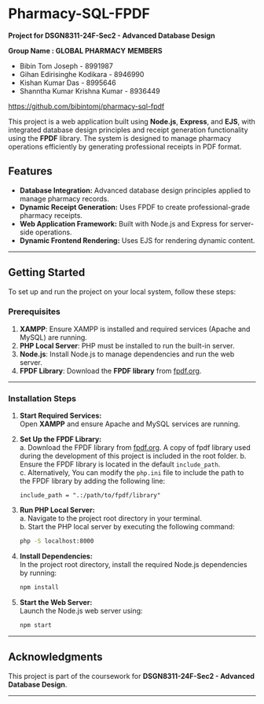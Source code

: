 
# Pharmacy-SQL-FPDF  

**Project for DSGN8311-24F-Sec2 - Advanced Database Design**  

**Group Name : GLOBAL PHARMACY**
**MEMBERS** 
- Bibin Tom Joseph  -  8991987
- Gihan Edirisinghe Kodikara  -  8946990
- Kishan Kumar Das  -  8995646
- Shanntha Kumar Krishna Kumar  -  8936449

https://github.com/bibintomj/pharmacy-sql-fpdf

This project is a web application built using **Node.js**, **Express**, and **EJS**, with integrated database design principles and receipt generation functionality using the **FPDF** library. The system is designed to manage pharmacy operations efficiently by generating professional receipts in PDF format.

## Features  
- **Database Integration:** Advanced database design principles applied to manage pharmacy records.  
- **Dynamic Receipt Generation:** Uses FPDF to create professional-grade pharmacy receipts.  
- **Web Application Framework:** Built with Node.js and Express for server-side operations.  
- **Dynamic Frontend Rendering:** Uses EJS for rendering dynamic content.  

---

## Getting Started  

To set up and run the project on your local system, follow these steps:  

### Prerequisites  
1. **XAMPP**: Ensure XAMPP is installed and required services (Apache and MySQL) are running.  
2. **PHP Local Server**: PHP must be installed to run the built-in server.  
3. **Node.js**: Install Node.js to manage dependencies and run the web server.  
4. **FPDF Library**: Download the **FPDF library** from [fpdf.org](http://www.fpdf.org/).  

---

### Installation Steps  

1. **Start Required Services:**  
   Open **XAMPP** and ensure Apache and MySQL services are running.  

2. **Set Up the FPDF Library:**  
   a. Download the FPDF library from [fpdf.org](http://www.fpdf.org/). A copy of fpdf library used during the development of this project is included in the root folder.
   b. Ensure the FPDF library is located in the default `include_path`.  
   c. Alternatively, You can modify the `php.ini` file to include the path to the FPDF library by adding the following line:  
      ```
      include_path = ".:/path/to/fpdf/library"
      ```  

3. **Run PHP Local Server:**  
   a. Navigate to the project root directory in your terminal.  
   b. Start the PHP local server by executing the following command:  
      ```bash
      php -S localhost:8000
      ```  

4. **Install Dependencies:**  
   In the project root directory, install the required Node.js dependencies by running:  
   ```bash
   npm install
   ```  

5. **Start the Web Server:**  
   Launch the Node.js web server using:  
   ```bash
   npm start
   ```  


---

## Acknowledgments  
This project is part of the coursework for **DSGN8311-24F-Sec2 - Advanced Database Design**.

---  
